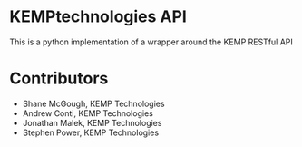 KEMPtechnologies API
====================

This is a python implementation of a wrapper around the KEMP RESTful API

Contributors
============

* Shane McGough, KEMP Technologies
* Andrew Conti, KEMP Technologies
* Jonathan Malek, KEMP Technologies
* Stephen Power, KEMP Technologies
